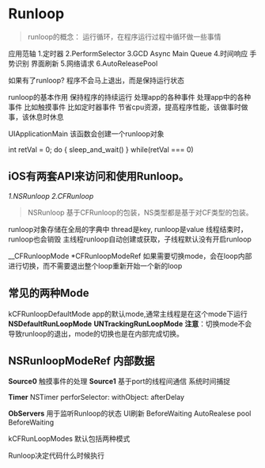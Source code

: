 # Runloop

> runloop的概念： 运行循环，在程序运行过程中循环做一些事情
 
 应用范轴
 1.定时器
 2.PerformSelector
 3.GCD Async Main Queue
 4.时间响应 手势识别 界面刷新
 5.网络请求
 6.AutoReleasePool
 
 
 如果有了runloop?
 程序不会马上退出，而是保持运行状态
 
 runloop的基本作用
 保持程序的持续运行
 处理app的各种事件
 处理app中的各种事件 比如触摸事件 比如定时器事件 
 节省cpu资源，提高程序性能，该做事时做事，该休息时休息
 
 UIApplicationMain 该函数会创建一个runloop对象
 
 int retVal = 0;
 do {
  sleep_and_wait()
 } while(retVal === 0)
 
 
## iOS有两套API来访问和使用Runloop。
*1.NSRunloop
2.CFRunloop*
> NSRunloop 基于CFRunloop的包装，NS类型都是基于对CF类型的包装。

runloop对象存储在全局的字典中
thread是key, runloop是value
线程结束时，runloop也会销毁
主线程runloop自动创建或获取，子线程默认没有开启runloop

__CFRunloopMode *CFRunloopModeRef 
如果需要切换mode，会在loop内部进行切换，而不需要退出整个loop重新开始一个新的loop


## 常见的两种Mode
kCFRunloopDefaultMode app的默认mode,通常主线程是在这个mode下运行
**NSDefaultRunLoopMode**
**UNTrackingRunLoopMode**
**注意**：切换mode不会导致runloop的退出，mode的切换也是在内部完成切换。

## NSRunloopModeRef 内部数据

**Source0** 触摸事件的处理
**Source1** 基于port的线程间通信
系统时间捕捉

**Timer**
NSTimer
perforSelector: withObject: afterDelay


**ObServers**
用于监听Runloop的状态
UI刷新 BeforeWaiting
AutoRealese pool BeforeWaiting

kCFRunLoopModes 默认包括两种模式

Runloop决定代码什么时候执行







 
 
 
 
 
 
 


